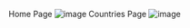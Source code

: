 Home Page
![image](https://github.com/user-attachments/assets/1f80cd59-2aae-463c-9d0d-89058d507110)
Countries Page
![image](https://github.com/user-attachments/assets/083d3a66-e6f6-4205-b516-24333e9c0892)

